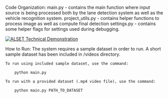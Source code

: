 Code Organization:
    main.py - contains the main function where input source is being processed both by the lane detection system as well as the vehicle recognition system.
    project_utils.py - contains helper functions to process image as well as compute final detection
    settings.py - contains some helper flags for settings used during debugging. 

[![ALSET Technical Demonstration](https://yt-embed.herokuapp.com/embed?v=jHm2yxJBbbg&t=29s)](https://www.youtube.com/watch?v=jHm2yxJBbbg&t=29s "ALSET Technical Demonstration")

How to Run:
    The system requires a sample dataset in order to run. A short sample dataset has been included in /videos directory.
    
    To run using included sample dataset, use the command:

        python main.py

    To run with a provided dataset (.mp4 video file), use the command:

        python main.py PATH_TO_DATASET